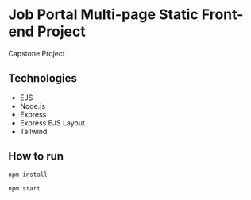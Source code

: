 # Job Portal Multi-page Static Front-end Project

Capstone Project

## Technologies

- EJS
- Node.js
- Express
- Express EJS Layout
- Tailwind

## How to run

```
npm install
```

```
npm start
```
